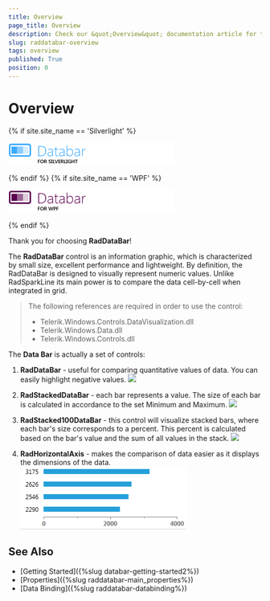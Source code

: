 ```yaml
---
title: Overview
page_title: Overview
description: Check our &quot;Overview&quot; documentation article for the RadDataBar {{ site.framework_name }} control.
slug: raddatabar-overview
tags: overview
published: True
position: 0
---
```


# Overview

{% if site.site_name == 'Silverlight' %}

![](images/RadDataBar_overview_01.png)

{% endif %}
{% if site.site_name == 'WPF' %}

![](images/RadDataBar_overview_01wpf.png)

{% endif %}

Thank you for choosing __RadDataBar__!

The __RadDataBar__ control is an information graphic, which is characterized by small size, excellent performance and lightweight. By definition, the RadDataBar is designed to visually represent numeric values. Unlike RadSparkLine its main power is to compare the data cell-by-cell when integrated in grid.

>The following references are required in order to use the control:             
>	- Telerik.Windows.Controls.DataVisualization.dll
>	- Telerik.Windows.Data.dll
>	- Telerik.Windows.Controls.dll

The __Data Bar__ is actually a set of controls:

1. __RadDataBar__ - useful for comparing quantitative values of data. You can easily highlight negative values. 
    ![](images/RadDataBar_databar.PNG)

2. __RadStackedDataBar__ - each bar represents a value. The size of each bar is calculated in accordance to the set Minimum and Maximum. 
    ![](images/RadDataBar_stackeddatabar.PNG)

3. __RadStacked100DataBar__ - this control will visualize stacked bars, where each bar's size corresponds to a percent. This percent is calculated based on the bar's value and the sum of all values in the stack. 
    ![](images/RadDataBar_stacked100databar.PNG)

4. __RadHorizontalAxis__ - makes the comparison of data easier as it displays the dimensions of the data.
    ![Rad Data Bar dataaxis](images/RadDataBar_dataaxis.png)
    
## See Also

* [Getting Started]({%slug databar-getting-started2%})
* [Properties]({%slug raddatabar-main_properties%})
* [Data Binding]({%slug raddatabar-databinding%})
